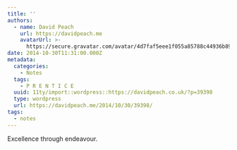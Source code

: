 ```yaml
---
title: ''
authors:
  - name: David Peach
    url: https://davidpeach.me
    avatarUrl: >-
      https://secure.gravatar.com/avatar/4d7faf5eee1f055a85788c44936b8995eaab6dfb004e7854ec747ccb272e91ee?s=96&d=mm&r=g
date: 2014-10-30T11:31:00.000Z
metadata:
  categories:
    - Notes
  tags:
    - P R E N T I C E
  uuid: 11ty/import::wordpress::https://davidpeach.co.uk/?p=39398
  type: wordpress
  url: https://davidpeach.me/2014/10/30/39398/
tags:
  - notes
---
```

Excellence through endeavour.